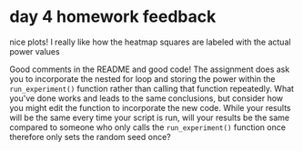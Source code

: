 # day 4 homework feedback

nice plots! I really like how the heatmap squares are labeled with the actual power values

Good comments in the README and good code! The assignment does ask you to incorporate the nested for loop and storing the power within the `run_experiment()` function rather than calling that function repeatedly. What you've done works and leads to the same conclusions, but consider how you might edit the function to incorporate the new code. While your results will be the same every time your script is run, will your results be the same compared to someone who only calls the `run_experiment()` function once therefore only sets the random seed once?
